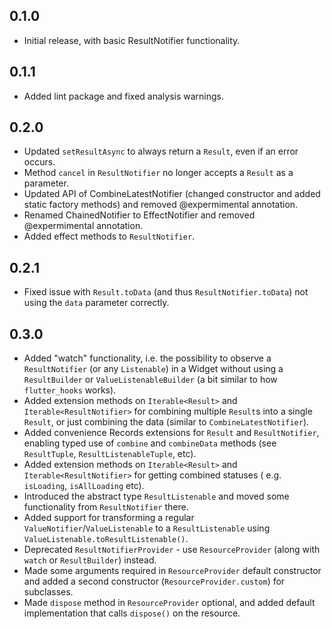 ## 0.1.0

* Initial release, with basic ResultNotifier functionality.

## 0.1.1

* Added lint package and fixed analysis warnings.

## 0.2.0

* Updated `setResultAsync` to always return a `Result`, even if an error occurs.
* Method `cancel` in `ResultNotifier` no longer accepts a `Result` as a parameter.
* Updated API of CombineLatestNotifier (changed constructor and added static factory methods) and removed @expermimental
  annotation.
* Renamed ChainedNotifier to EffectNotifier and removed @expermimental annotation.
* Added effect methods to `ResultNotifier`.

## 0.2.1

* Fixed issue with `Result.toData` (and thus `ResultNotifier.toData`) not using the `data` parameter correctly.

## 0.3.0

* Added "watch" functionality, i.e. the possibility to observe a `ResultNotifier` (or any `Listenable`) in a Widget 
  without using a `ResultBuilder` or `ValueListenableBuilder` (a bit similar to how `flutter_hooks` works).
* Added extension methods on `Iterable<Result>` and `Iterable<ResultNotifier>` for combining multiple `Result`s into a
  single `Result`, or just combining the data (similar to `CombineLatestNotifier`).
* Added convenience Records extensions for `Result` and `ResultNotifier`, enabling typed use of `combine` and 
  `combineData` methods (see `ResultTuple`, `ResultListenableTuple`, etc).
* Added extension methods on `Iterable<Result>` and `Iterable<ResultNotifier>` for getting combined statuses (
  e.g. `isLoading`, `isAllLoading` etc).
* Introduced the abstract type `ResultListenable` and moved some functionality from `ResultNotifier` there.
* Added support for transforming a regular `ValueNotifier`/`ValueListenable` to a `ResultListenable` using 
  `ValueListenable.toResultListenable()`.
* Deprecated `ResultNotifierProvider` - use `ResourceProvider` (along with `watch` or `ResultBuilder`) instead.
* Made some arguments required in `ResourceProvider` default constructor and added a second constructor 
  (`ResourceProvider.custom`) for subclasses. 
* Made `dispose` method in `ResourceProvider` optional, and added default implementation that calls `dispose()` on the 
  resource.
